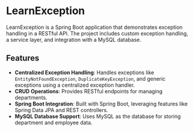 # LearnException

LearnException is a Spring Boot application that demonstrates exception handling in a RESTful API. The project includes custom exception handling, a service layer, and integration with a MySQL database.

## Features

- **Centralized Exception Handling**: Handles exceptions like `EntityNotFoundException`, `DuplicateKeyException`, and generic exceptions using a centralized exception handler.
- **CRUD Operations**: Provides RESTful endpoints for managing departments.
- **Spring Boot Integration**: Built with Spring Boot, leveraging features like Spring Data JPA and REST controllers.
- **MySQL Database Support**: Uses MySQL as the database for storing department and employee data.
